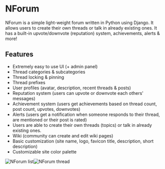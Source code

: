 # NForum
NForum is a simple light-weight forum written in Python using Django. It allows users to create their own threads or talk in already existing ones. It has a built-in upvote/downvote (reputation) system, achievements, alerts & more!

## Features
- Extremely easy to use UI (+ admin panel)
- Thread categories & subcategories
- Thread locking & pinning
- Thread prefixes
- User profiles (avatar, description, recent threads & posts)
- Reputation system (users can upvote or downvote each others' messages)
- Achievement system (users get achievements based on thread count, post count, upvotes, downvotes)
- Alerts (users get a notification when someone responds to their thread, are mentioned or their post is rated)
- Users are able to create their own threads (topics) or talk in already existing ones.
- Wiki (community can create and edit wiki pages)
- Basic customization (site name, logo, favicon title, description, short description)
- Customizable site color palette

<div style="display: flex">
  <img src="https://i.imgur.com/aa39Xso_d.webp?maxwidth=760&fidelity=grand" alt="NForum list">
  <img src="https://i.imgur.com/pvzKnAp_d.webp?maxwidth=760&fidelity=grand" alt="NForum thread">
</div>
